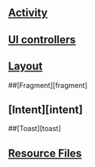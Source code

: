 ## [Activity][activity]

## [UI controllers][ui]

## [Layout][layout]

##[Fragment][fragment]


## [Intent][intent]

##[Toast][toast]

## [Resource Files][resource]


[activity]:https://github.com/geekist/developer_guide/blob/main/android/activity/activity.md

[ui]:https://github.com/geekist/developer_guide/blob/main/android/ui/ui.md
[layout]:https://github.com/geekist/developer_guide/blob/main/android/layout/Layout.md

[resource]:https://github.com/geekist/developer_guide/blob/main/android/layout/resource.md